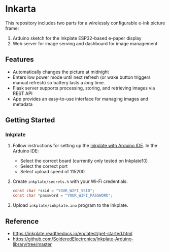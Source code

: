 # Inkarta

This repository includes two parts for a wirelessly configurable e-ink picture frame:

1. Arduino sketch for the Inkplate ESP32-based e-paper display
2. Web server for image serving and dashboard for image management

## Features

- Automatically changes the picture at midnight
- Enters low power mode until next refresh (or wake button triggers manual refresh) so battery lasts a *long* time.
- Flask server supports processing, storing, and retrieving images via REST API
- App provides an easy-to-use interface for managing images and metadata

## Getting Started

### Inkplate

1. Follow instructions for setting up the [Inkplate with Arduino IDE](https://github.com/SolderedElectronics/Inkplate-Arduino-library/tree/master). In the Arduino IDE:
    - Select the correct board (currently only tested on Inkplate10)
    - Select the correct port
    - Select upload speed of 115200

2. Create `inkplate/secrets.h` with your Wi-Fi credentials:

    ```c
    const char *ssid = "YOUR_WIFI_SSID";
    const char *password = "YOUR_WIFI_PASSWORD";
    ```

3. Upload `inkplate/inkplate.ino` program to the Inkplate.

## Reference

- https://inkplate.readthedocs.io/en/latest/get-started.html
- https://github.com/SolderedElectronics/Inkplate-Arduino-library/tree/master
